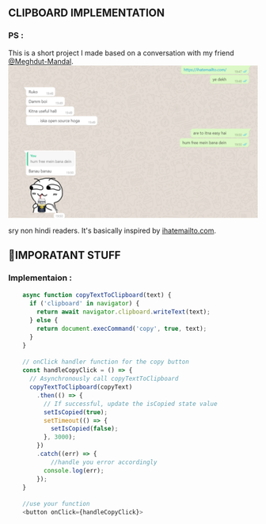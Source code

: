 ## CLIPBOARD IMPLEMENTATION
### PS :


This is a short project I made based on a conversation with my friend [@Meghdut-Mandal](https://github.com/Meghdut-Mandal). 
![Bet Image](https://github.com/vijay-gautam/c2c/blob/main/bet.png?raw=true)

sry non hindi readers.
It's basically inspired by [ihatemailto.com](https://ihatemailto.com/).


## 📣IMPORATANT STUFF 
### Implementaion : 
```javascript
    async function copyTextToClipboard(text) {
      if ('clipboard' in navigator) {
        return await navigator.clipboard.writeText(text);
      } else {
        return document.execCommand('copy', true, text);
      }
    }
  
    // onClick handler function for the copy button
    const handleCopyClick = () => {
      // Asynchronously call copyTextToClipboard
      copyTextToClipboard(copyText)
        .then(() => {
          // If successful, update the isCopied state value
          setIsCopied(true);
          setTimeout(() => {
            setIsCopied(false);
          }, 3000);
        })
        .catch((err) => {
            //handle you error accordingly
          console.log(err);
        });
    }

    //use your function
    <button onClick={handleCopyClick}>
```





